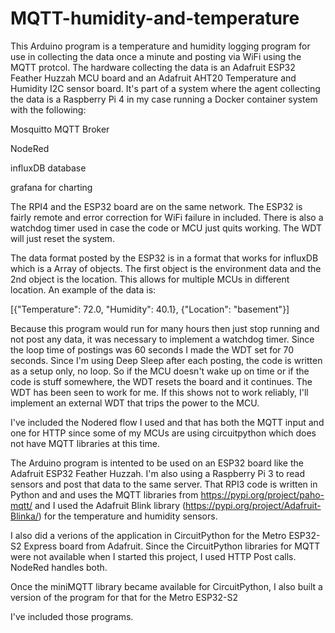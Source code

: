 # MQTT-humidity-and-temperature
This Arduino program is a temperature and humidity logging program for use in collecting the data once a minute and posting via WiFi using the MQTT protcol.
The hardware collecting the data is an Adafruit ESP32 Feather Huzzah MCU board and an Adafruit AHT20 Temperature and Humidity I2C sensor board.
It's part of a system where the agent collecting the data is a Raspberry Pi 4 in my case running a Docker container system with the following:

  Mosquitto MQTT Broker
  
  NodeRed
  
  influxDB database
  
  grafana for charting

The RPI4 and the ESP32 board are on the same network. The ESP32 is fairly remote and error correction for WiFi failure in included. There is also a watchdog timer used in case the code or MCU just quits working. The WDT will just reset the system.

The data format posted by the ESP32 is in a format that works for influxDB which is a Array of objects. The first object is the environment data and the 2nd object is the location. This allows for multiple MCUs in different location.
An example of the data is:

[{"Temperature": 72.0, "Humidity": 40.1}, {"Location": "basement"}]

Because this program would run for many hours then just stop running and not post any data, it was necessary to implement a watchdog timer.  Since the loop time of postings was 60 seconds I made the WDT set for 70 seconds.
Since I'm using Deep Sleep after each posting, the code is written as a setup only, no loop. So if the MCU doesn't wake up on time or if the code is stuff somewhere, the WDT resets the board and it continues.
The WDT has been seen to work for me. If this shows not to work reliably, I'll implement an external WDT that trips the power to the MCU.

I've included the Nodered flow I used and that has both the MQTT input and one for HTTP since some of my MCUs are using circuitpython which does not have MQTT libraries at this time.

The Arduino program is intented to be used on an ESP32 board like the Adafruit ESP32 Feather Huzzah.  I'm also using a Raspberry Pi 3 to read sensors and post that data to the same server.
That RPI3 code is written in Python and and uses the MQTT libraries from https://pypi.org/project/paho-mqtt/ and I used the Adafruit Blink library (https://pypi.org/project/Adafruit-Blinka/) for the temperature and humidity sensors.

I also did a verions of the application in CircuitPython for the Metro ESP32-S2 Express board from Adafruit. Since the CircuitPython libraries for MQTT were not available when I started this project, I used HTTP Post calls.  NodeRed handles both.

Once the miniMQTT library became available for CircuitPython, I also built a version of the program for that for the Metro ESP32-S2

I've included those programs.

